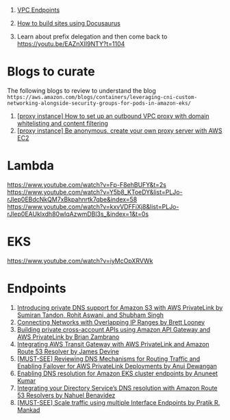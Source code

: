 

1. [VPC Endpoints](../my-drafts/[NET]%20VPC%20Endpoints.md)

2. [How to build sites using Docusaurus](https://www.youtube.com/watch?v=2R53Y7eP45k)

3. Learn about prefix delegation and then come back to https://youtu.be/EAZnXII9NTY?t=1104

# Blogs to curate

The following blogs to review to understand the blog `https://aws.amazon.com/blogs/containers/leveraging-cni-custom-networking-alongside-security-groups-for-pods-in-amazon-eks/`

1. [[proxy instance] How to set up an outbound VPC proxy with domain whitelisting and content filtering](https://aws.amazon.com/blogs/security/how-to-set-up-an-outbound-vpc-proxy-with-domain-whitelisting-and-content-filtering/)
1. [[proxy instance] Be anonymous, create your own proxy server with AWS EC2](https://dev.to/viralsangani/be-anonymous-create-your-own-proxy-server-with-aws-ec2-2k63)

# Lambda
https://www.youtube.com/watch?v=Fp-F8ehBUFY&t=2s
https://www.youtube.com/watch?v=Y5b8_KToeDY&list=PLJo-rJlep0EBdcNkQM7xBkpahnrtk7qbe&index=58
https://www.youtube.com/watch?v=kxvVDFFiXj8&list=PLJo-rJlep0EAUklxdh80wlqAzwmDBl3s_&index=1&t=0s

# EKS
https://www.youtube.com/watch?v=iyMcOpXRVWk

# Endpoints
1. [Introducing private DNS support for Amazon S3 with AWS PrivateLink by Sumiran Tandon, Rohit Aswani, and Shubham Singh](https://aws.amazon.com/blogs/storage/introducing-private-dns-support-for-amazon-s3-with-aws-privatelink/)
1. [Connecting Networks with Overlapping IP Ranges by Brett Looney](https://aws.amazon.com/blogs/networking-and-content-delivery/connecting-networks-with-overlapping-ip-ranges/)
1. [Building private cross-account APIs using Amazon API Gateway and AWS PrivateLink by Brian Zambrano](https://aws.amazon.com/blogs/compute/building-private-cross-account-apis-using-amazon-api-gateway-and-aws-privatelink/)
1. [Integrating AWS Transit Gateway with AWS PrivateLink and Amazon Route 53 Resolver by James Devine](https://aws.amazon.com/blogs/networking-and-content-delivery/integrating-aws-transit-gateway-with-aws-privatelink-and-amazon-route-53-resolver/)
1. [[MUST-SEE] Reviewing DNS Mechanisms for Routing Traffic and Enabling Failover for AWS PrivateLink Deployments by Anuj Dewangan](https://aws.amazon.com/blogs/apn/reviewing-dns-mechanisms-for-routing-traffic-and-enabling-failover-for-aws-privatelink-deployments/)
1. [Enabling DNS resolution for Amazon EKS cluster endpoints by Anuneet Kumar](https://aws.amazon.com/blogs/compute/enabling-dns-resolution-for-amazon-eks-cluster-endpoints/)
1. [Integrating your Directory Service’s DNS resolution with Amazon Route 53 Resolvers by Nahuel Benavidez ](https://aws.amazon.com/blogs/networking-and-content-delivery/integrating-your-directory-services-dns-resolution-with-amazon-route-53-resolvers/)
1. [[MUST-SEE] Scale traffic using multiple Interface Endpoints by Pratik R. Mankad](https://aws.amazon.com/blogs/networking-and-content-delivery/scale-traffic-using-multiple-interface-endpoints/)